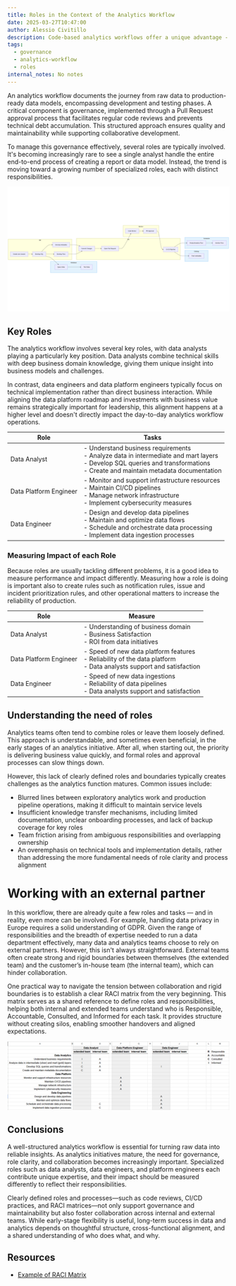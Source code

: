```yaml
---
title: Roles in the Context of the Analytics Workflow
date: 2025-03-27T10:47:00
author: Alessio Civitillo
description: Code-based analytics workflows offer a unique advantage - the ability to combine robust collaboration with strict governance. While technically straightforward to implement, this approach only reaches its full potential when aligned with well-adapted business and analytics processes.
tags:
  - governance
  - analytics-workflow
  - roles
internal_notes: No notes
---
```

An analytics workflow documents the journey from raw data to production-ready data models, encompassing development and testing phases. A critical component is governance, implemented through a Pull Request approval process that facilitates regular code reviews and prevents technical debt accumulation. This structured approach ensures quality and maintainability while supporting collaborative development.

To manage this governance effectively, several roles are typically involved. It's becoming increasingly rare to see a single analyst handle the entire end-to-end process of creating a report or data model. Instead, the trend is moving toward a growing number of specialized roles, each with distinct responsibilities.

![typical code-based analytics workflow](/src/assets/images/blog/mermaid-diagram-2025-03-27-102930.png)

## Key Roles

The analytics workflow involves several key roles, with data analysts playing a particularly key position. Data analysts combine technical skills with deep business domain knowledge, giving them unique insight into business models and challenges.

In contrast, data engineers and data platform engineers typically focus on technical implementation rather than direct business interaction. While aligning the data platform roadmap and investments with business value remains strategically important for leadership, this alignment happens at a higher level and doesn't directly impact the day-to-day analytics workflow operations.

| Role | Tasks |
| --- | --- |
| Data Analyst | - Understand business requirements<br>- Analyze data in intermediate and mart layers<br>- Develop SQL queries and transformations<br>- Create and maintain metadata documentation |
| Data Platform Engineer | - Monitor and support infrastructure resources<br>- Maintain CI/CD pipelines<br>- Manage network infrastructure<br>- Implement cybersecurity measures |
| Data Engineer | - Design and develop data pipelines<br>- Maintain and optimize data flows<br>- Schedule and orchestrate data processing<br>- Implement data ingestion processes |

### Measuring Impact of each Role

Because roles are usually tackling different problems, it is a good idea to measure performance and impact differently. Measuring how a role is doing is important also to create rules such as notification rules, issue and incident prioritization rules, and other operational matters to increase the reliability of production.

| Role | Measure |
| --- | --- |
| Data Analyst | - Understanding of business domain<br>- Business Satisfaction<br>- ROI from data initiatives |
| Data Platform Engineer | - Speed of new data platform features<br>- Reliability of the data platform<br>- Data analysts support and satisfaction |
| Data Engineer | - Speed of new data ingestions<br>- Reliability of data pipelines<br>- Data analysts support and satisfaction |

## Understanding the need of roles

Analytics teams often tend to combine roles or leave them loosely defined. This approach is understandable, and sometimes even beneficial, in the early stages of an analytics initiative. After all, when starting out, the priority is delivering business value quickly, and formal roles and approval processes can slow things down.

However, this lack of clearly defined roles and boundaries typically creates challenges as the analytics function matures. Common issues include:

- Blurred lines between exploratory analytics work and production pipeline operations, making it difficult to maintain service levels
- Insufficient knowledge transfer mechanisms, including limited documentation, unclear onboarding processes, and lack of backup coverage for key roles
- Team friction arising from ambiguous responsibilities and overlapping ownership
- An overemphasis on technical tools and implementation details, rather than addressing the more fundamental needs of role clarity and process alignment

# Working with an external partner

In this workflow, there are already quite a few roles and tasks — and in reality, even more can be involved. For example, handling data privacy in Europe requires a solid understanding of GDPR. Given the range of responsibilities and the breadth of expertise needed to run a data department effectively, many data and analytics teams choose to rely on external partners. However, this isn't always straightforward. External teams often create strong and rigid boundaries between themselves (the extended team) and the customer’s in-house team (the internal team), which can hinder collaboration.

One practical way to navigate the tension between collaboration and rigid boundaries is to establish a clear RACI matrix from the very beginning. This matrix serves as a shared reference to define roles and responsibilities, helping both internal and extended teams understand who is Responsible, Accountable, Consulted, and Informed for each task. It provides structure without creating silos, enabling smoother handovers and aligned expectations.

![RACI Matrix](/src/assets/images/blog/raci_matrix.png "Example of RACI Matrix in the Analytics Workflow")

## Conclusions

A well-structured analytics workflow is essential for turning raw data into reliable insights. As analytics initiatives mature, the need for governance, role clarity, and collaboration becomes increasingly important. Specialized roles such as data analysts, data engineers, and platform engineers each contribute unique expertise, and their impact should be measured differently to reflect their responsibilities.

Clearly defined roles and processes—such as code reviews, CI/CD practices, and RACI matrices—not only support governance and maintainability but also foster collaboration across internal and external teams. While early-stage flexibility is useful, long-term success in data and analytics depends on thoughtful structure, cross-functional alignment, and a shared understanding of who does what, and why.

## Resources

- [Example of RACI Matrix](https://docs.google.com/spreadsheets/d/1UFddBx-2mKSE8h-TypmYH4sdM7HN2B6TWr0AgWqzLcU/edit?usp=sharing)
